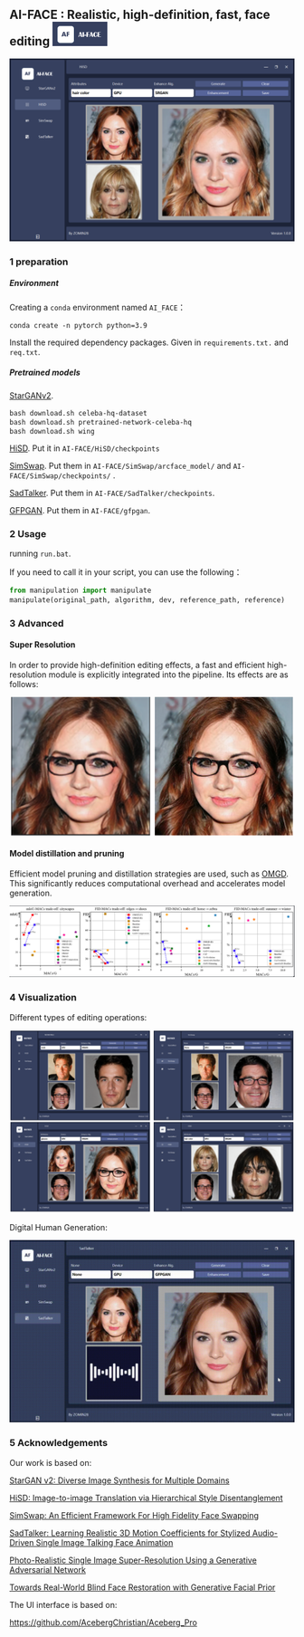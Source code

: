 ## AI-FACE : Realistic, high-definition, fast, face editing <img src="images\mylogo.png"  style="zoom:67%;" />

<img src="images\fig1.png"  style="zoom:67%;" />

### 1 preparation

##### Environment

Creating a `conda` environment named `AI_FACE`：

```
conda create -n pytorch python=3.9
```

Install the required dependency packages. Given in `requirements.txt.` and `req.txt`.

##### Pretrained models

[StarGANv2](https://github.com/clovaai/stargan-v2).
```
bash download.sh celeba-hq-dataset
bash download.sh pretrained-network-celeba-hq
bash download.sh wing
```

[HiSD](https://github.com/imlixinyang/HiSD).  Put it in `AI-FACE/HiSD/checkpoints`

[SimSwap](https://github.com/neuralchen/SimSwap). Put them in `AI-FACE/SimSwap/arcface_model/`  and  `AI-FACE/SimSwap/checkpoints/` .

[SadTalker](https://drive.google.com/file/d/1gwWh45pF7aelNP_P78uDJL8Sycep-K7j/view). Put them in `AI-FACE/SadTalker/checkpoints`.

[GFPGAN](https://drive.google.com/file/d/19AIBsmfcHW6BRJmeqSFlG5fL445Xmsyi/edit).  Put them in `AI-FACE/gfpgan`.



### 2 Usage

running `run.bat`.

If you need to call it in your script, you can use the following：

```python
from manipulation import manipulate
manipulate(original_path, algorithm, dev, reference_path, reference)
```



### 3 Advanced

#### Super Resolution

In order to provide high-definition editing effects, a fast and efficient high-resolution module is explicitly integrated into the pipeline. Its effects are as follows:

<img src="images\fig2.png"  style="zoom:50%;" />

#### Model distillation and pruning

Efficient model pruning and distillation strategies are used, such as [OMGD](https://github.com/bytedance/OMGD). This significantly reduces computational overhead and accelerates model generation.

<img src="images\fig3.png"  style="zoom:50%;" />



### 4 Visualization

 Different types of editing operations:

<img src="images\fig4.png"  style="zoom:70%;" />

Digital Human Generation:

![vid1](images\vid1.gif)



### 5 Acknowledgements

Our work is based on:

[StarGAN v2: Diverse Image Synthesis for Multiple Domains](https://github.com/clovaai/stargan-v2)

[HiSD: Image-to-image Translation via Hierarchical Style Disentanglement](https://github.com/imlixinyang/HiSD)

[SimSwap: An Efficient Framework For High Fidelity Face Swapping](https://github.com/neuralchen/SimSwap)

[SadTalker: Learning Realistic 3D Motion Coefficients for Stylized Audio-Driven Single Image Talking Face Animation](https://github.com/OpenTalker/SadTalker)

[Photo-Realistic Single Image Super-Resolution Using a Generative Adversarial Network](https://github.com/Lornatang/SRGAN-PyTorch)

[Towards Real-World Blind Face Restoration with Generative Facial Prior](https://github.com/TencentARC/GFPGAN)

The UI interface is based on:

https://github.com/AcebergChristian/Aceberg_Pro




